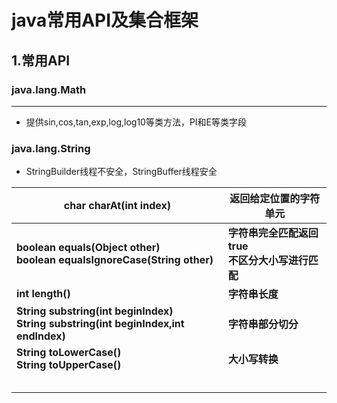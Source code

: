 # java常用API及集合框架

## 1.常用API

### java.lang.Math

---

- 提供sin,cos,tan,exp,log,log10等类方法，PI和E等类字段

### java.lang.String

- StringBuilder线程不安全，StringBuffer线程安全

| char charAt(int index)                                       | 返回给定位置的字符单元                                   |
| ------------------------------------------------------------ | -------------------------------------------------------- |
| **boolean equals(Object other)**<br />**boolean equalsIgnoreCase(String other)** | **字符串完全匹配返回true**<br />**不区分大小写进行匹配** |
| **int length()**                                             | **字符串长度**                                           |
| **String substring(int beginIndex)**<br />**String substring(int beginIndex,int endIndex)** | **字符串部分切分**                                       |
| **String toLowerCase()**<br />**String toUpperCase()**       | **大小写转换**                                           |
|                                                              |                                                          |
|                                                              |                                                          |
|                                                              |                                                          |
|                                                              |                                                          |
|                                                              |                                                          |



